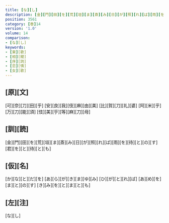 ```yaml
---
title: [な][し]
description: [金][門][田][を][荒][垣][ま][斎][み][日][が][照][れ][ば][雨][を][待][と][の][す][君][を][と][待][と][も]
position: 3561
category: [巻]14
version: '1.0'
volume: 14
comparison:
- [な][し]
keywords:
- [東][歌]
- [相][聞]
- [序][詞]
- [恋][情]
- [女][歌]
---
```


## [原][文]

[可][奈][刀][田][乎] [安][良][我][伎][麻][由][美] [比][賀][刀][礼][婆] [阿][米][乎][万][刀][能][須] [伎][美][乎][等][麻][刀][母]

## [訓][読]

[金][門][田][を][荒][垣][ま][斎][み][日][が][照][れ][ば][雨][を][待][と][の][す][君][を][と][待][と][も]

## [仮][名]

[か][な][と][だ][を] [あ][ら][が][き][ま][ゆ][み] [ひ][が][と][れ][ば] [あ][め][を][ま][と][の][す] [き][み][を][と][ま][と][も]

## [左][注]

[な][し]
